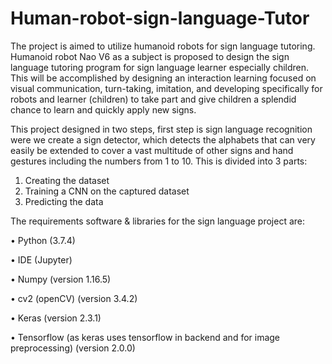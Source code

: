 # Human-robot-sign-language-Tutor

 The project is aimed to utilize humanoid robots for sign language tutoring. Humanoid robot Nao V6 as a subject is proposed to design the sign language tutoring program for sign language learner especially children. This will be accomplished by designing an interaction learning focused on visual communication, turn-taking, imitation, and developing specifically for robots and learner (children) to take part and give children a splendid chance to learn and quickly apply new signs. 


This project designed in two steps, first step is sign language recognition were we create a sign detector, which detects the alphabets that can very easily be extended to cover a vast multitude of other signs and hand gestures including the numbers from 1 to 10.
This is divided into 3 parts:
1.	Creating the dataset
2.	Training a CNN on the captured dataset
3.	Predicting the data

The requirements software & libraries for the sign language project are:

•	Python (3.7.4)

•	IDE (Jupyter)

•	Numpy (version 1.16.5)

•	cv2 (openCV) (version 3.4.2)

•	Keras (version 2.3.1)

•	Tensorflow (as keras uses tensorflow in backend and for image preprocessing) (version 2.0.0)
